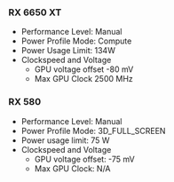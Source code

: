 ### RX 6650 XT

- Performance Level: Manual
- Power Profile Mode: Compute
- Power Usage Limit: 134W
- Clockspeed and Voltage
    - GPU voltage offset -80 mV
    - Max GPU Clock 2500 MHz

### RX 580

- Performance Level: Manual
- Power Profile Mode: 3D_FULL_SCREEN
- Power usage limit: 75 W
- Clockspeed and Voltage
    - GPU voltage offset: -75 mV
    - Max GPU Clock: N/A
